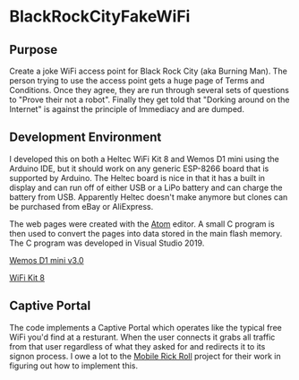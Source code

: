 # BlackRockCityFakeWiFi

## Purpose
Create a joke WiFi access point for Black Rock City (aka Burning Man). The person trying to use the access point gets a huge 
page of Terms and Conditions. Once they agree, they are run through several sets of questions to "Prove their not a robot". 
Finally they get told that "Dorking around on the Internet" is against the principle of Immediacy and are dumped.


## Development Environment
I developed this on both a Heltec WiFi Kit 8 and Wemos D1 mini using the Arduino IDE, but it should work on any generic ESP-8266
board that is supported by Arduino. The Heltec board is nice in that it has a built in display and can run
off of either USB or a LiPo battery and can charge the battery from USB. Apparently Heltec doesn't  make
anymore but clones can be purchased from eBay or AliExpress.

The web pages were created with the [Atom](https://atom.io) editor. A small C program is then used to convert the
pages into data stored in the main flash memory. The C program was developed in Visual Studio 2019.

[Wemos D1 mini v3.0](http://www.wemos.cc)

[WiFi Kit 8](https://heltec.org/project/wifi-kit-8/)


## Captive Portal
The code implements a Captive Portal which operates like the typical free WiFi you'd find at a resturant.
When the user connects it grabs all traffic from that user regardless of what they asked for and redirects it 
to its signon process. I owe a lot to the [Mobile Rick Roll](https://github.com/idolpx/mobile-rr) project for their work in figuring out how to 
implement this.

